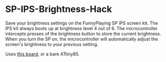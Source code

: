 # SP-IPS-Brightness-Hack
Save your brightness settings on the FunnyPlaying SP IPS screen kit. The IPS kit always boots up at brightness level 4 out of 6. The microcontroller intercepts presses of the brightness button to store the current brightness. When you turn the SP on, the microcontroller will automatically adjust the screen's brightness to your previous setting.

Uses [this board](https://oshpark.com/shared_projects/oAFaPDbn), or a bare ATtiny85.
